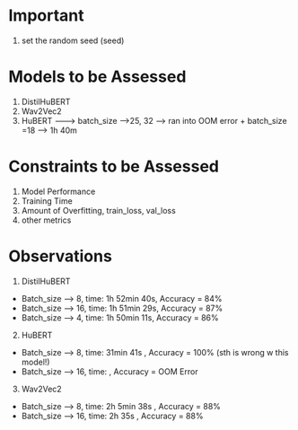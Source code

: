 # Important

1. set the random seed (seed)

# Models to be Assessed

1. DistilHuBERT
2. Wav2Vec2
3. HuBERT  ---> batch_size -->25, 32 --> ran into OOM error + batch_size =18 --> 1h 40m

# Constraints to be Assessed

1. Model Performance
2. Training Time
3. Amount of Overfitting, train_loss, val_loss
4. other metrics


# Observations

1. DistilHuBERT
- Batch_size --> 8, time: 1h 52min 40s, Accuracy = 84%
- Batch_size --> 16, time: 1h 51min 29s, Accuracy = 87%
- Batch_size --> 4, time: 1h 50min 11s, Accuracy = 86%

2. HuBERT
- Batch_size --> 8, time: 31min 41s , Accuracy = 100% (sth is wrong w this model!)
- Batch_size --> 16, time: , Accuracy = OOM Error

3. Wav2Vec2
- Batch_size --> 8, time: 2h 5min 38s  , Accuracy = 88%
- Batch_size --> 16, time: 2h 35s , Accuracy = 88%

